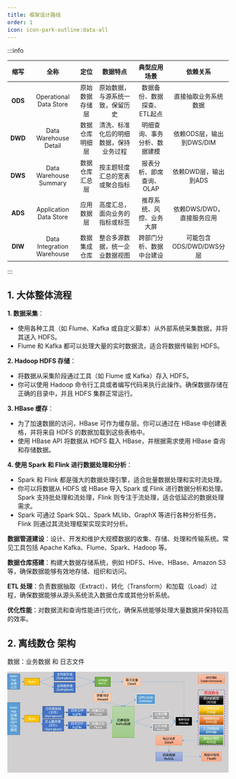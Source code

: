 ```yaml
---
title: 框架设计路线
order: 1
icon: icon-park-outline:data-all
---
```


:::info

| **缩写** |          **全称**          |    **定位**    |              **数据特点**              |       **典型应用场景**       |       **依赖关系**        |
| :------: | :------------------------: | :------------: | :------------------------------------: | :--------------------------: | :-----------------------: |
| **ODS**  |   Operational Data Store   | 原始数据存储层 |    原始数据，与源系统一致，保留历史    | 数据备份、数据探查、ETL起点  |   直接抽取业务系统数据    |
| **DWD**  |   Data Warehouse Detail    | 数据仓库明细层 | 清洗、标准化后的明细数据，保持业务过程 | 明细查询、事务分析、数据建模 | 依赖ODS层，输出到DWS/DIM  |
| **DWS**  |   Data Warehouse Summary   | 数据仓库汇总层 |     按主题轻度汇总的宽表或聚合指标     |   报表分析、即席查询、OLAP   |   依赖DWD层，输出到ADS    |
| **ADS**  |   Application Data Store   |   应用数据层   |     高度汇总，面向业务的指标或标签     |   推荐系统、风控、业务大屏   | 依赖DWS/DWD，直接服务应用 |
| **DIW**  | Data Integration Warehouse |  数据集成仓库  |     整合多源数据，统一企业数据视图     |   跨部门分析、数据中台建设   |  可能包含ODS/DWD/DWS分层  |

:::

## 1. 大体整体流程

**1. 数据采集**：

- 使用各种工具（如 Flume、Kafka 或自定义脚本）从外部系统采集数据，并将其送入 HDFS。
- Flume 和 Kafka 都可以处理大量的实时数据流，适合将数据传输到 HDFS。

**2. Hadoop HDFS 存储**：

- 将数据从采集阶段通过工具（如 Flume 或 Kafka）存入 HDFS。
- 你可以使用 Hadoop 命令行工具或者编写代码来执行此操作。确保数据存储在正确的目录中，并且 HDFS 集群正常运行。

**3. HBase 缓存**：

- 为了加速数据的访问，HBase 可作为缓存层。你可以通过在 HBase 中创建表格，并将来自 HDFS 的数据加载到这些表格中。
- 使用 HBase API 将数据从 HDFS 载入 HBase，并根据需求使用 HBase 查询和存储数据。

**4. 使用 Spark 和 Flink 进行数据处理和分析**：

- Spark 和 Flink 都是强大的数据处理引擎，适合批量数据处理和实时流处理。
- 你可以将数据从 HDFS 或 HBase 导入 Spark 或 Flink 进行数据分析和处理。Spark 支持批处理和流处理，Flink 则专注于流处理，适合低延迟的数据处理需求。
- Spark 可通过 Spark SQL、Spark MLlib、GraphX 等进行各种分析任务，Flink 则通过其流处理框架实现实时分析。



**数据管道建设**：设计、开发和维护大规模数据的收集、存储、处理和传输系统。常见工具包括 Apache Kafka、Flume、Spark、Hadoop 等。

**数据仓库搭建**：构建大数据存储系统，例如 HDFS、Hive、HBase、Amazon S3 等，确保数据能够有效地存储、组织和访问。

**ETL 处理**：负责数据抽取（Extract）、转化（Transform）和加载（Load）过程，确保数据能够从源头系统流入数据仓库或其他分析系统。

**优化性能**：对数据流和查询性能进行优化，确保系统能够处理大量数据并保持较高的效率。



## 2. 离线数仓 架构

数据：业务数据 和 日志文件

![image-20250113162441944](https://raw.githubusercontent.com/xupengboo/xupengboo-picture/main/img/image-20250113162441944.png)





